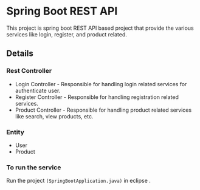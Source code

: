 # Spring Boot REST API
This project is spring boot REST API based project that provide the various services like login, register, and product related.

## Details
### Rest Controller
* Login Controller - Responsible for handling login related services for authenticate user.
* Register Controller - Responsible for handling registration related services.
* Product Controller - Responsible for handling product related services like search, view products, etc.

### Entity
* User
* Product

### To run the service
Run the project `(SpringBootApplication.java)` in eclipse .